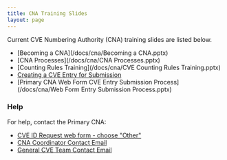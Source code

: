 ```yaml
---
title: CNA Training Slides
layout: page
---
```

        
Current CVE Numbering Authority (CNA) training slides are listed below.                 
                          
* [Becoming a CNA](/docs/cna/Becoming a CNA.pptx)          
* [CNA Processes](/docs/cna/CNA Processes.pptx)      
* [Counting Rules Training](/docs/cna/CVE Counting Rules Training.pptx)     
* [Creating a CVE Entry for Submission](/docs/cna/Entry_Creation.pptx)         
* [Primary CNA Web Form CVE Entry Submission Process](/docs/cna/Web Form Entry Submission Process.pptx)   

### Help
                      
For help, contact the Primary CNA:                        
                    
* [CVE ID Request web form - choose "Other"](https://cveform.mitre.org/)
* [CNA Coordinator Contact Email](mailto:cna-coordinator@mitre.org)
* [General CVE Team Contact Email](mailto:cve@mitre.org)


